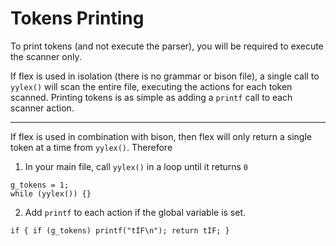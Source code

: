 # Tokens Printing

To print tokens (and not execute the parser), you will be required to execute the scanner only.

If flex is used in isolation (there is no grammar or bison file), a single call to `yylex()` will scan the entire file, executing the actions for each token scanned. Printing tokens is as simple as adding a `printf` call to each scanner action.

---

If flex is used in combination with bison, then flex will only return a single token at a time from `yylex()`. Therefore

1. In your main file, call `yylex()` in a loop until it returns `0`
```
g_tokens = 1;
while (yylex()) {}
```

2. Add `printf` to each action if the global variable is set.
```
if { if (g_tokens) printf("tIF\n"); return tIF; }
```
